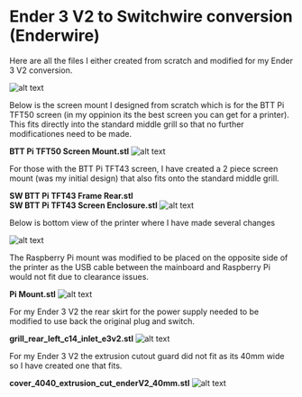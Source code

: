 # Ender 3 V2 to Switchwire conversion (Enderwire)

Here are all the files I either created from scratch and modified for my Ender 3 V2 conversion.

![alt text](https://i.imgur.com/7EYk8uO.jpeg)


Below is the screen mount I designed from scratch which is for the BTT Pi TFT50 screen (in my oppinion its the best screen you can get for a printer). This fits directly into the standard middle grill so that no further modificationes need to be made.

<b>BTT Pi TFT50 Screen Mount.stl</b>
![alt text](https://i.imgur.com/cT23if8.jpeg)


For those with the BTT Pi TFT43 screen, I have created a 2 piece screen mount (was my initial design) that also fits onto the standard middle grill.

<b>SW BTT Pi TFT43 Frame Rear.stl</b><br>
<b>SW BTT Pi TFT43 Screen Enclosure.stl</b>
![alt text](https://i.imgur.com/U0UMciF.jpeg)


Below is bottom view of the printer where I have made several changes

![alt text](https://i.imgur.com/Ibf0qlA.jpeg)

The Raspberry Pi mount was modified to be placed on the opposite side of the printer as the USB cable between the mainboard and Raspberry Pi would not fit due to clearance issues.

<b>Pi Mount.stl</b>
![alt text](https://i.imgur.com/qAaz6uN.jpeg)

For my Ender 3 V2 the rear skirt for the power supply needed to be modified to use back the original plug and switch.

<b>grill_rear_left_c14_inlet_e3v2.stl</b>
![alt text](https://i.imgur.com/DfJZ2Ku.png)

For my Ender 3 V2 the extrusion cutout guard did not fit as its 40mm wide so I have created one that fits.

<b>cover_4040_extrusion_cut_enderV2_40mm.stl</b>
![alt text](https://i.imgur.com/wy502Rg.png)
